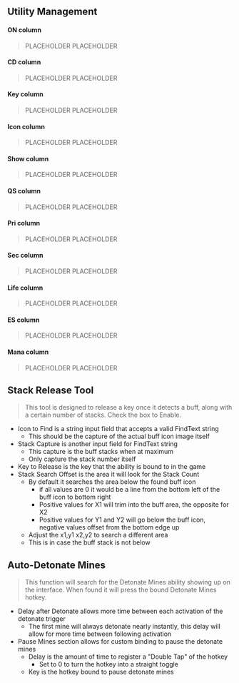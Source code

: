 ## Utility Management

#### ON column
> PLACEHOLDER
PLACEHOLDER

#### CD column
> PLACEHOLDER
PLACEHOLDER

#### Key column
> PLACEHOLDER
PLACEHOLDER

#### Icon column
> PLACEHOLDER
PLACEHOLDER

#### Show column
> PLACEHOLDER
PLACEHOLDER

#### QS column
> PLACEHOLDER
PLACEHOLDER

#### Pri column
> PLACEHOLDER
PLACEHOLDER

#### Sec column
> PLACEHOLDER
PLACEHOLDER

#### Life column
> PLACEHOLDER
PLACEHOLDER

#### ES column
> PLACEHOLDER
PLACEHOLDER

#### Mana column
> PLACEHOLDER
PLACEHOLDER

## Stack Release Tool
> This tool is designed to release a key once it detects a buff, along with a certain number of stacks. Check the box to Enable.
* Icon to Find is a string input field that accepts a valid FindText string
  * This should be the capture of the actual buff icon image itself
* Stack Capture is another input field for FindText string
  * This capture is the buff stacks when at maximum
  * Only capture the stack number itself
* Key to Release is the key that the ability is bound to in the game
* Stack Search Offset is the area it will look for the Stack Count
  * By default it searches the area below the found buff icon
    * if all values are 0 it would be a line from the bottom left of the buff icon to bottom right
    * Positive values for X1 will trim into the buff area, the opposite for X2
    * Positive values for Y1 and Y2 will go below the buff icon, negative values offset from the bottom edge up
  * Adjust the x1,y1 x2,y2 to search a different area
  * This is in case the buff stack is not below

## Auto-Detonate Mines
> This function will search for the Detonate Mines ability showing up on the interface. When found it will press the bound Detonate Mines hotkey.
* Delay after Detonate allows more time between each activation of the detonate trigger
  * The first mine will always detonate nearly instantly, this delay will allow for more time between following activation
* Pause Mines section allows for custom binding to pause the detonate mines
  * Delay is the amount of time to register a "Double Tap" of the hotkey
    * Set to 0 to turn the hotkey into a straight toggle
  * Key is the hotkey bound to pause detonate mines